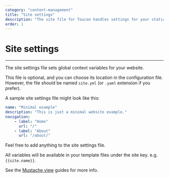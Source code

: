 ```yaml
---
category: "content-management"
title: "Site settings"
description: "The site file for Toucan handles settings for your static site and is stored in a YAML file"
order: 1
---
```


# Site settings
---

The site settings file sets global context variables for your website.

This file is optional, and you can choose its location in the configuration file. However, the file should be named `site.yml` (or `.yaml` extension if you prefer).

A sample site settings file might look like this:

```yaml
name: "Minimal example"
description: "This is just a minimal website example."
navigation:
    - label: "Home"
      url: "/"
    - label: "About"
      url: "/about/"
```

Feel free to add anything to the site settings file. 

All variables will be available in your template files under the site key. e.g. `{{site.name}}`.

See the [Mustache view](/docs/templates/views/) guides for more info.
